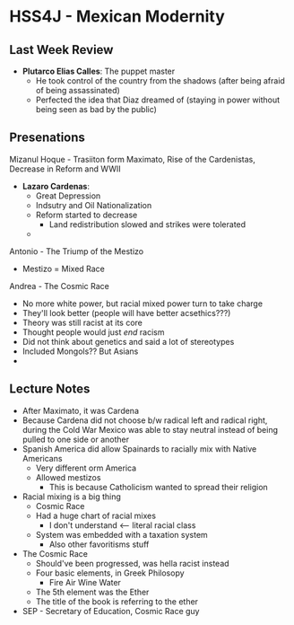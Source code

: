# HSS4J - Mexican Modernity

## Last Week Review
- **Plutarco Elias Calles**: The puppet master
	- He took control of the country from the shadows (after being afraid of being assassinated)
	- Perfected the idea that Diaz dreamed of (staying in power without being seen as bad by the public)

## Presenations
Mizanul Hoque - Trasiiton form Maximato, Rise of the Cardenistas, Decrease in Reform and WWII
- **Lazaro Cardenas**: 
	- Great Depression
	- Indsutry and Oil Nationalization
	- Reform started to decrease
		- Land redistribution slowed and strikes were tolerated
	- 

Antonio - The Triump of the Mestizo
- Mestizo = Mixed Race

Andrea - The Cosmic Race
-  No more white power, but racial mixed power turn to take charge
- They'll look better (people will have better acsethics???)
- Theory was still racist at its core
- Thought people would just *end* racism
- Did not think about genetics and said a lot of stereotypes
- Included Mongols?? But Asians 
- 


## Lecture Notes
- After Maximato, it was Cardena 
- Because Cardena did not choose b/w radical left and radical right, during the Cold War Mexico was able to stay neutral instead of being pulled to one side or another
- Spanish America did allow Spainards to racially mix with Native Americans
	- Very different orm America
	- Allowed mestizos
		- This is because Catholicism wanted to spread their religion
- Racial mixing is a big thing
	- Cosmic Race
	- Had a huge chart of racial mixes 
		- I don't understand <-- literal racial class
	- System was embedded with a taxation system
		- Also other favoritisms stuff
- The Cosmic Race 
	- Should've been progressed, was hella racist instead
	- Four basic elements, in Greek Philosopy
		- Fire Air Wine Water 
	- The 5th element was the Ether
	- The title of the book is referring to the ether
- SEP - Secretary of Education, Cosmic Race guy 



